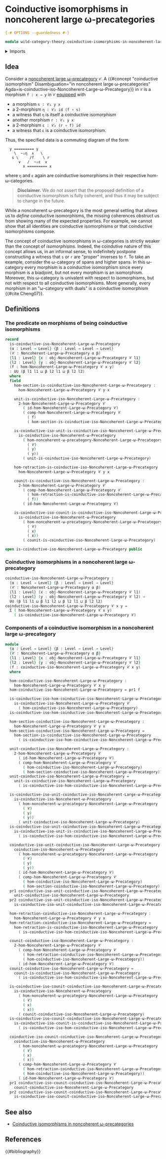 # Coinductive isomorphisms in noncoherent large ω-precategories

```agda
{-# OPTIONS --guardedness #-}

module wild-category-theory.coinductive-isomorphisms-in-noncoherent-large-omega-precategories where
```

<details><summary>Imports</summary>

```agda
open import foundation.dependent-pair-types
open import foundation.universe-levels

open import wild-category-theory.coinductive-isomorphisms-in-noncoherent-omega-precategories
open import wild-category-theory.noncoherent-large-omega-precategories
```

</details>

## Idea

Consider a
[noncoherent large ω-precategory](wild-category-theory.noncoherent-large-omega-precategories.md)
`𝒞`. A
{{#concept "coinductive isomorphism" Disambiguation="in noncoherent large ω-precategories" Agda=is-coinductive-iso-Noncoherent-Large-ω-Precategory}}
in `𝒞` is a morphism `f : x → y` in `𝒞` [equipped](foundation.structure.md) with

- a morphism `s : 𝒞₁ y x`
- a $2$-morphism `η : 𝒞₂ id (f ∘ s)`
- a witness that `η` is itself a coinductive isomorphism
- another morphism `r : 𝒞₁ y x`
- a $2$-morphism `ε : 𝒞₂ (r ∘ f) id`
- a witness that `ε` is a coinductive isomorphism.

Thus, the specified data is a commuting diagram of the form

```text
  y ========= y
    \  ~⇓η  ∧   \
   s \     /f    \ r
      ∨   /  ~⇓ε  ∨
        x ========= x
```

where `η` and `ε` again are coinductive isomorphisms in their respective
hom-ω-categories.

> **Disclaimer.** We do not assert that the proposed definition of a coinductive
> isomorphism is fully coherent, and thus it may be subject to change in the
> future.

While a noncoherent ω-precategory is the most general setting that allows us to
_define_ coinductive isomorphisms, the missing coherences obstruct us from
showing many of the expected properties. For example, we cannot show that all
identities are coinductive isomorphisms or that coinductive isomorphisms
compose.

The concept of coinductive isomorphisms in ω-categories is strictly weaker than
the concept of _isomorphisms_. Indeed, the coindutive nature of this concept
allows us, in an informal sense, to indefinitely postpone constructing a witness
that `s` or `r` are "proper" inverses to `f`. To take an example, consider the
ω-category of spans and higher spans. In this ω-category every morphism is a
coinductive isomorphism since every morphism is a biadjoint, but not every
morphism is an isomorphism. Moreover, this ω-category is univalent with respect
to isomorphisms, but not with respect to all coinductive isomorphisms. More
generally, every morphism in an "ω-category with duals" is a coinductive
isomorphism {{#cite Cheng07}}.

## Definitions

### The predicate on morphisms of being coinductive isomorphisms

```agda
record
  is-coinductive-iso-Noncoherent-Large-ω-Precategory
  {α : Level → Level} {β : Level → Level → Level}
  (𝒞 : Noncoherent-Large-ω-Precategory α β)
  {l1 : Level} {x : obj-Noncoherent-Large-ω-Precategory 𝒞 l1}
  {l2 : Level} {y : obj-Noncoherent-Large-ω-Precategory 𝒞 l2}
  (f : hom-Noncoherent-Large-ω-Precategory 𝒞 x y)
  : UU (β l1 l1 ⊔ β l2 l1 ⊔ β l2 l2)
  where
  field
    hom-section-is-coinductive-iso-Noncoherent-Large-ω-Precategory :
      hom-Noncoherent-Large-ω-Precategory 𝒞 y x

    unit-is-coinductive-iso-Noncoherent-Large-ω-Precategory :
      2-hom-Noncoherent-Large-ω-Precategory 𝒞
        ( id-hom-Noncoherent-Large-ω-Precategory 𝒞)
        ( comp-hom-Noncoherent-Large-ω-Precategory 𝒞
          ( f)
          ( hom-section-is-coinductive-iso-Noncoherent-Large-ω-Precategory))

    is-coinductive-iso-unit-is-coinductive-iso-Noncoherent-Large-ω-Precategory :
      is-coinductive-iso-Noncoherent-ω-Precategory
        ( hom-noncoherent-ω-precategory-Noncoherent-Large-ω-Precategory
          ( 𝒞)
          ( y)
          ( y))
        ( unit-is-coinductive-iso-Noncoherent-Large-ω-Precategory)

    hom-retraction-is-coinductive-iso-Noncoherent-Large-ω-Precategory :
      hom-Noncoherent-Large-ω-Precategory 𝒞 y x

    counit-is-coinductive-iso-Noncoherent-Large-ω-Precategory :
      2-hom-Noncoherent-Large-ω-Precategory 𝒞
        ( comp-hom-Noncoherent-Large-ω-Precategory 𝒞
          ( hom-retraction-is-coinductive-iso-Noncoherent-Large-ω-Precategory)
          ( f))
        ( id-hom-Noncoherent-Large-ω-Precategory 𝒞)

    is-coinductive-iso-counit-is-coinductive-iso-Noncoherent-Large-ω-Precategory :
      is-coinductive-iso-Noncoherent-ω-Precategory
        ( hom-noncoherent-ω-precategory-Noncoherent-Large-ω-Precategory
          ( 𝒞)
          ( x)
          ( x))
        ( counit-is-coinductive-iso-Noncoherent-Large-ω-Precategory)

open is-coinductive-iso-Noncoherent-Large-ω-Precategory public
```

### Coinductive isomorphisms in a noncoherent large ω-precategory

```agda
coinductive-iso-Noncoherent-Large-ω-Precategory :
  {α : Level → Level} {β : Level → Level → Level}
  (𝒞 : Noncoherent-Large-ω-Precategory α β)
  {l1 : Level} (x : obj-Noncoherent-Large-ω-Precategory 𝒞 l1)
  {l2 : Level} (y : obj-Noncoherent-Large-ω-Precategory 𝒞 l2) →
  UU (β l1 l1 ⊔ β l1 l2 ⊔ β l2 l1 ⊔ β l2 l2)
coinductive-iso-Noncoherent-Large-ω-Precategory 𝒞 x y =
  Σ ( hom-Noncoherent-Large-ω-Precategory 𝒞 x y)
    ( is-coinductive-iso-Noncoherent-Large-ω-Precategory 𝒞)
```

### Components of a coinductive isomorphism in a noncoherent large ω-precategory

```agda
module _
  {α : Level → Level} {β : Level → Level → Level}
  {𝒞 : Noncoherent-Large-ω-Precategory α β}
  {l1 : Level} {x : obj-Noncoherent-Large-ω-Precategory 𝒞 l1}
  {l2 : Level} {y : obj-Noncoherent-Large-ω-Precategory 𝒞 l2}
  (f : coinductive-iso-Noncoherent-Large-ω-Precategory 𝒞 x y)
  where

  hom-coinductive-iso-Noncoherent-Large-ω-Precategory :
    hom-Noncoherent-Large-ω-Precategory 𝒞 x y
  hom-coinductive-iso-Noncoherent-Large-ω-Precategory = pr1 f

  is-coinductive-iso-hom-coinductive-iso-Noncoherent-Large-ω-Precategory :
    is-coinductive-iso-Noncoherent-Large-ω-Precategory 𝒞
      ( hom-coinductive-iso-Noncoherent-Large-ω-Precategory)
  is-coinductive-iso-hom-coinductive-iso-Noncoherent-Large-ω-Precategory = pr2 f

  hom-section-coinductive-iso-Noncoherent-Large-ω-Precategory :
    hom-Noncoherent-Large-ω-Precategory 𝒞 y x
  hom-section-coinductive-iso-Noncoherent-Large-ω-Precategory =
    hom-section-is-coinductive-iso-Noncoherent-Large-ω-Precategory
      ( is-coinductive-iso-hom-coinductive-iso-Noncoherent-Large-ω-Precategory)

  unit-coinductive-iso-Noncoherent-Large-ω-Precategory :
    2-hom-Noncoherent-Large-ω-Precategory 𝒞
      ( id-hom-Noncoherent-Large-ω-Precategory 𝒞)
      ( comp-hom-Noncoherent-Large-ω-Precategory 𝒞
        ( hom-coinductive-iso-Noncoherent-Large-ω-Precategory)
        ( hom-section-coinductive-iso-Noncoherent-Large-ω-Precategory))
  unit-coinductive-iso-Noncoherent-Large-ω-Precategory =
    unit-is-coinductive-iso-Noncoherent-Large-ω-Precategory
      ( is-coinductive-iso-hom-coinductive-iso-Noncoherent-Large-ω-Precategory)

  is-coinductive-iso-unit-coinductive-iso-Noncoherent-Large-ω-Precategory :
    is-coinductive-iso-Noncoherent-ω-Precategory
      ( hom-noncoherent-ω-precategory-Noncoherent-Large-ω-Precategory
        ( 𝒞)
        ( y)
        ( y))
      ( unit-coinductive-iso-Noncoherent-Large-ω-Precategory)
  is-coinductive-iso-unit-coinductive-iso-Noncoherent-Large-ω-Precategory =
    is-coinductive-iso-unit-is-coinductive-iso-Noncoherent-Large-ω-Precategory
      ( is-coinductive-iso-hom-coinductive-iso-Noncoherent-Large-ω-Precategory)

  coinductive-iso-unit-coinductive-iso-Noncoherent-Large-ω-Precategory :
    coinductive-iso-Noncoherent-ω-Precategory
      ( hom-noncoherent-ω-precategory-Noncoherent-Large-ω-Precategory
        ( 𝒞)
        ( y)
        ( y))
      ( id-hom-Noncoherent-Large-ω-Precategory 𝒞)
      ( comp-hom-Noncoherent-Large-ω-Precategory 𝒞
        ( hom-coinductive-iso-Noncoherent-Large-ω-Precategory)
        ( hom-section-coinductive-iso-Noncoherent-Large-ω-Precategory))
  pr1 coinductive-iso-unit-coinductive-iso-Noncoherent-Large-ω-Precategory =
    unit-coinductive-iso-Noncoherent-Large-ω-Precategory
  pr2 coinductive-iso-unit-coinductive-iso-Noncoherent-Large-ω-Precategory =
    is-coinductive-iso-unit-coinductive-iso-Noncoherent-Large-ω-Precategory

  hom-retraction-coinductive-iso-Noncoherent-Large-ω-Precategory :
    hom-Noncoherent-Large-ω-Precategory 𝒞 y x
  hom-retraction-coinductive-iso-Noncoherent-Large-ω-Precategory =
    hom-retraction-is-coinductive-iso-Noncoherent-Large-ω-Precategory
      ( is-coinductive-iso-hom-coinductive-iso-Noncoherent-Large-ω-Precategory)

  counit-coinductive-iso-Noncoherent-Large-ω-Precategory :
    2-hom-Noncoherent-Large-ω-Precategory 𝒞
      ( comp-hom-Noncoherent-Large-ω-Precategory 𝒞
        ( hom-retraction-coinductive-iso-Noncoherent-Large-ω-Precategory)
        ( hom-coinductive-iso-Noncoherent-Large-ω-Precategory))
      ( id-hom-Noncoherent-Large-ω-Precategory 𝒞)
  counit-coinductive-iso-Noncoherent-Large-ω-Precategory =
    counit-is-coinductive-iso-Noncoherent-Large-ω-Precategory
      ( is-coinductive-iso-hom-coinductive-iso-Noncoherent-Large-ω-Precategory)

  is-coinductive-iso-counit-coinductive-iso-Noncoherent-Large-ω-Precategory :
    is-coinductive-iso-Noncoherent-ω-Precategory
      ( hom-noncoherent-ω-precategory-Noncoherent-Large-ω-Precategory
        ( 𝒞)
        ( x)
        ( x))
      ( counit-coinductive-iso-Noncoherent-Large-ω-Precategory)
  is-coinductive-iso-counit-coinductive-iso-Noncoherent-Large-ω-Precategory =
    is-coinductive-iso-counit-is-coinductive-iso-Noncoherent-Large-ω-Precategory
      ( is-coinductive-iso-hom-coinductive-iso-Noncoherent-Large-ω-Precategory)

  coinductive-iso-counit-coinductive-iso-Noncoherent-Large-ω-Precategory :
    coinductive-iso-Noncoherent-ω-Precategory
      ( hom-noncoherent-ω-precategory-Noncoherent-Large-ω-Precategory
        ( 𝒞)
        ( x)
        ( x))
      ( comp-hom-Noncoherent-Large-ω-Precategory 𝒞
        ( hom-retraction-coinductive-iso-Noncoherent-Large-ω-Precategory)
        ( hom-coinductive-iso-Noncoherent-Large-ω-Precategory))
      ( id-hom-Noncoherent-Large-ω-Precategory 𝒞)
  pr1 coinductive-iso-counit-coinductive-iso-Noncoherent-Large-ω-Precategory =
    counit-coinductive-iso-Noncoherent-Large-ω-Precategory
  pr2 coinductive-iso-counit-coinductive-iso-Noncoherent-Large-ω-Precategory =
    is-coinductive-iso-counit-coinductive-iso-Noncoherent-Large-ω-Precategory
```

## See also

- [Coinductive isomorphisms in noncoherent ω-precategories](wild-category-theory.coinductive-isomorphisms-in-noncoherent-omega-precategories.md)

## References

{{#bibliography}}
